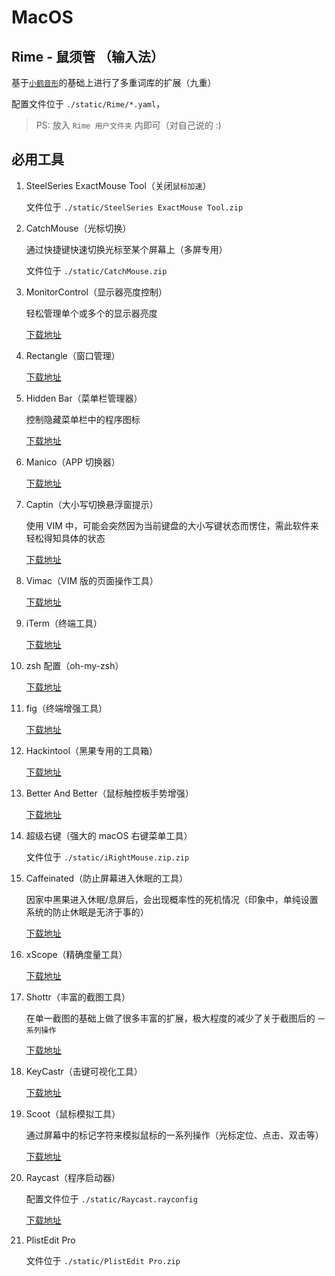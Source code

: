 # MacOS

## Rime - 鼠须管 （输入法）

基于[`小鹤音形`](https:/flypy.com/)的基础上进行了多重词库的扩展（九重）

配置文件位于 `./static/Rime/*.yaml`，

> PS: 放入 `Rime 用户文件夹` 内即可（对自己说的 :)

## 必用工具

1. SteelSeries ExactMouse Tool（关闭`鼠标加速`）

   文件位于 `./static/SteelSeries ExactMouse Tool.zip`

2. CatchMouse（光标切换）

   通过快捷键快速切换光标至某个屏幕上（多屏专用）

   文件位于 `./static/CatchMouse.zip`

3. MonitorControl（显示器亮度控制）

   轻松管理单个或多个的显示器亮度

   [下载地址](https://github.com/MonitorControl/MonitorControl)

4. Rectangle（窗口管理）

   [下载地址](https://github.com/rxhanson/Rectangle)

5. Hidden Bar（菜单栏管理器）

   控制隐藏菜单栏中的程序图标

   [下载地址](https://github.com/dwarvesf/hidden)

6. Manico（APP 切换器）

   [下载地址](https://www.macwk.com/soft/manico)

7. Captin（大小写切换悬浮窗提示）

   使用 VIM 中，可能会突然因为当前键盘的大小写键状态而愣住，需此软件来轻松得知具体的状态

   [下载地址](https://www.macwk.com/soft/captin)

8. Vimac（VIM 版的页面操作工具）

   [下载地址](https://vimacapp.com/)

9. iTerm（终端工具）

   [下载地址](https://iterm2.com/)

10. zsh 配置（oh-my-zsh）

    [下载地址](https://github.com/ohmyzsh/ohmyzsh)

11. fig（终端增强工具）

    [下载地址](https://fig.io/)

12. Hackintool（黑果专用的工具箱）

    [下载地址](https://www.macwk.com/soft/hackintool)

13. Better And Better（鼠标触控板手势增强）

    [下载地址](https://macwk.com/soft/better-and-better)

14. 超级右键（强大的 macOS 右键菜单工具）

    文件位于 `./static/iRightMouse.zip.zip`

15. Caffeinated（防止屏幕进入休眠的工具）

    因家中黑果进入休眠/息屏后，会出现概率性的死机情况（印象中，单纯设置系统的防止休眠是无济于事的）

    [下载地址](https://www.macwk.com/soft/caffeinated)

16. xScope（精确度量工具）

    [下载地址](https://www.macwk.com/soft/xscope)

17. Shottr（丰富的截图工具）

    在单一截图的基础上做了很多丰富的扩展，极大程度的减少了关于截图后的 `一系列操作`

    [下载地址](https://shottr.cc/)

18. KeyCastr（击键可视化工具）

    [下载地址](https://github.com/keycastr/keycastr)

19. Scoot（鼠标模拟工具）

    通过屏幕中的标记字符来模拟鼠标的一系列操作（光标定位、点击、双击等）

    [下载地址](https://github.com/mjrusso/scoot/)

20. Raycast（程序启动器）

    配置文件位于 `./static/Raycast.rayconfig`

    [下载地址](https://www.raycast.com/)

21. PlistEdit Pro

    文件位于 `./static/PlistEdit Pro.zip`
